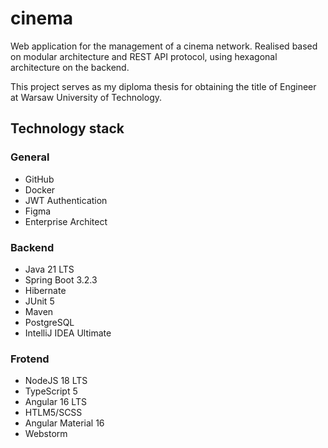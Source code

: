 # cinema
Web application for the management of a cinema network. Realised based on modular architecture and REST API protocol, using hexagonal architecture on the backend.

This project serves as my diploma thesis for obtaining the title of Engineer at Warsaw University of Technology.


## Technology stack
### General
- GitHub
- Docker
- JWT Authentication
- Figma
- Enterprise Architect
### Backend
- Java 21 LTS
- Spring Boot 3.2.3
- Hibernate
- JUnit 5
- Maven
- PostgreSQL
- IntelliJ IDEA Ultimate
### Frotend
- NodeJS 18 LTS
- TypeScript 5
- Angular 16 LTS
- HTLM5/SCSS
- Angular Material 16
- Webstorm

